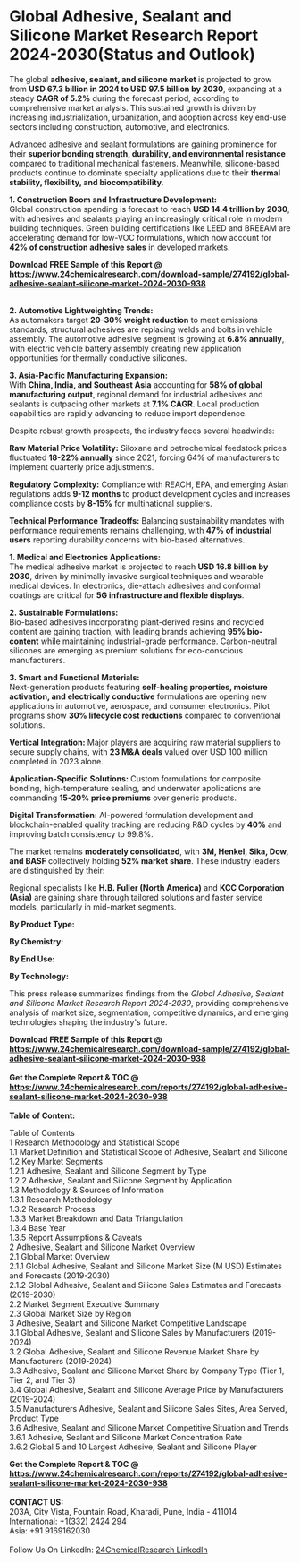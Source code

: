 <h1>Global Adhesive, Sealant and Silicone Market Research Report 2024-2030(Status and Outlook)</h1><p>The global <strong>adhesive, sealant, and silicone market</strong> is projected to grow from <strong>USD 67.3 billion in 2024 to USD 97.5 billion by 2030</strong>, expanding at a steady <strong>CAGR of 5.2%</strong> during the forecast period, according to comprehensive market analysis. This sustained growth is driven by increasing industrialization, urbanization, and adoption across key end-use sectors including construction, automotive, and electronics.</p><p>Advanced adhesive and sealant formulations are gaining prominence for their <strong>superior bonding strength, durability, and environmental resistance</strong> compared to traditional mechanical fasteners. Meanwhile, silicone-based products continue to dominate specialty applications due to their <strong>thermal stability, flexibility, and biocompatibility</strong>.</p><p><strong>1. Construction Boom and Infrastructure Development:</strong><br>
Global construction spending is forecast to reach <strong>USD 14.4 trillion by 2030</strong>, with adhesives and sealants playing an increasingly critical role in modern building techniques. Green building certifications like LEED and BREEAM are accelerating demand for low-VOC formulations, which now account for <strong>42% of construction adhesive sales</strong> in developed markets.</p><div><b>Download FREE Sample of this Report @ 
            <a href="https://www.24chemicalresearch.com/download-sample/274192/global-adhesive-sealant-silicone-market-2024-2030-938">
            https://www.24chemicalresearch.com/download-sample/274192/global-adhesive-sealant-silicone-market-2024-2030-938</a></b></div><br><p><strong>2. Automotive Lightweighting Trends:</strong><br>
As automakers target <strong>20-30% weight reduction</strong> to meet emissions standards, structural adhesives are replacing welds and bolts in vehicle assembly. The automotive adhesive segment is growing at <strong>6.8% annually</strong>, with electric vehicle battery assembly creating new application opportunities for thermally conductive silicones.</p><p><strong>3. Asia-Pacific Manufacturing Expansion:</strong><br>
With <strong>China, India, and Southeast Asia</strong> accounting for <strong>58% of global manufacturing output</strong>, regional demand for industrial adhesives and sealants is outpacing other markets at <strong>7.1% CAGR</strong>. Local production capabilities are rapidly advancing to reduce import dependence.</p><p>Despite robust growth prospects, the industry faces several headwinds:</p><p><strong>Raw Material Price Volatility:</strong> Siloxane and petrochemical feedstock prices fluctuated <strong>18-22% annually</strong> since 2021, forcing 64% of manufacturers to implement quarterly price adjustments.</p><p><strong>Regulatory Complexity:</strong> Compliance with REACH, EPA, and emerging Asian regulations adds <strong>9-12 months</strong> to product development cycles and increases compliance costs by <strong>8-15%</strong> for multinational suppliers.</p><p><strong>Technical Performance Tradeoffs:</strong> Balancing sustainability mandates with performance requirements remains challenging, with <strong>47% of industrial users</strong> reporting durability concerns with bio-based alternatives.</p><p><strong>1. Medical and Electronics Applications:</strong><br>
The medical adhesive market is projected to reach <strong>USD 16.8 billion by 2030</strong>, driven by minimally invasive surgical techniques and wearable medical devices. In electronics, die-attach adhesives and conformal coatings are critical for <strong>5G infrastructure and flexible displays</strong>.</p><p><strong>2. Sustainable Formulations:</strong><br>
Bio-based adhesives incorporating plant-derived resins and recycled content are gaining traction, with leading brands achieving <strong>95% bio-content</strong> while maintaining industrial-grade performance. Carbon-neutral silicones are emerging as premium solutions for eco-conscious manufacturers.</p><p><strong>3. Smart and Functional Materials:</strong><br>
Next-generation products featuring <strong>self-healing properties, moisture activation, and electrically conductive</strong> formulations are opening new applications in automotive, aerospace, and consumer electronics. Pilot programs show <strong>30% lifecycle cost reductions</strong> compared to conventional solutions.</p><p><strong>Vertical Integration:</strong> Major players are acquiring raw material suppliers to secure supply chains, with <strong>23 M&amp;A deals</strong> valued over USD 100 million completed in 2023 alone.</p><p><strong>Application-Specific Solutions:</strong> Custom formulations for composite bonding, high-temperature sealing, and underwater applications are commanding <strong>15-20% price premiums</strong> over generic products.</p><p><strong>Digital Transformation:</strong> AI-powered formulation development and blockchain-enabled quality tracking are reducing R&amp;D cycles by <strong>40%</strong> and improving batch consistency to 99.8%.</p><p>The market remains <strong>moderately consolidated</strong>, with <strong>3M, Henkel, Sika, Dow, and BASF</strong> collectively holding <strong>52% market share</strong>. These industry leaders are distinguished by their:</p><p>Regional specialists like <strong>H.B. Fuller (North America)</strong> and <strong>KCC Corporation (Asia)</strong> are gaining share through tailored solutions and faster service models, particularly in mid-market segments.</p><p><strong>By Product Type:</strong></p><p><strong>By Chemistry:</strong></p><p><strong>By End Use:</strong></p><p><strong>By Technology:</strong></p><p>This press release summarizes findings from the <em>Global Adhesive, Sealant and Silicone Market Research Report 2024-2030</em>, providing comprehensive analysis of market size, segmentation, competitive dynamics, and emerging technologies shaping the industry's future.</p><div><b>Download FREE Sample of this Report @ 
            <a href="https://www.24chemicalresearch.com/download-sample/274192/global-adhesive-sealant-silicone-market-2024-2030-938">
            https://www.24chemicalresearch.com/download-sample/274192/global-adhesive-sealant-silicone-market-2024-2030-938</a></b></div><br><div><b>Get the Complete Report & TOC @ 
            <a href="https://www.24chemicalresearch.com/reports/274192/global-adhesive-sealant-silicone-market-2024-2030-938">
            https://www.24chemicalresearch.com/reports/274192/global-adhesive-sealant-silicone-market-2024-2030-938</a></b></div><br>
            <b>Table of Content:</b><p>Table of Contents<br />
1 Research Methodology and Statistical Scope<br />
1.1 Market Definition and Statistical Scope of Adhesive, Sealant and Silicone<br />
1.2 Key Market Segments<br />
1.2.1 Adhesive, Sealant and Silicone Segment by Type<br />
1.2.2 Adhesive, Sealant and Silicone Segment by Application<br />
1.3 Methodology & Sources of Information<br />
1.3.1 Research Methodology<br />
1.3.2 Research Process<br />
1.3.3 Market Breakdown and Data Triangulation<br />
1.3.4 Base Year<br />
1.3.5 Report Assumptions & Caveats<br />
2 Adhesive, Sealant and Silicone Market Overview<br />
2.1 Global Market Overview<br />
2.1.1 Global Adhesive, Sealant and Silicone Market Size (M USD) Estimates and Forecasts (2019-2030)<br />
2.1.2 Global Adhesive, Sealant and Silicone Sales Estimates and Forecasts (2019-2030)<br />
2.2 Market Segment Executive Summary<br />
2.3 Global Market Size by Region<br />
3 Adhesive, Sealant and Silicone Market Competitive Landscape<br />
3.1 Global Adhesive, Sealant and Silicone Sales by Manufacturers (2019-2024)<br />
3.2 Global Adhesive, Sealant and Silicone Revenue Market Share by Manufacturers (2019-2024)<br />
3.3 Adhesive, Sealant and Silicone Market Share by Company Type (Tier 1, Tier 2, and Tier 3)<br />
3.4 Global Adhesive, Sealant and Silicone Average Price by Manufacturers (2019-2024)<br />
3.5 Manufacturers Adhesive, Sealant and Silicone Sales Sites, Area Served, Product Type<br />
3.6 Adhesive, Sealant and Silicone Market Competitive Situation and Trends<br />
3.6.1 Adhesive, Sealant and Silicone Market Concentration Rate<br />
3.6.2 Global 5 and 10 Largest Adhesive, Sealant and Silicone Player</p><div><b>Get the Complete Report & TOC @ 
            <a href="https://www.24chemicalresearch.com/reports/274192/global-adhesive-sealant-silicone-market-2024-2030-938">
            https://www.24chemicalresearch.com/reports/274192/global-adhesive-sealant-silicone-market-2024-2030-938</a></b></div><br><b>CONTACT US:</b><br>
            203A, City Vista, Fountain Road, Kharadi, Pune, India - 411014<br>
            International: +1(332) 2424 294<br>
            Asia: +91 9169162030 <br><br>
            Follow Us On LinkedIn: <a href="https://www.linkedin.com/company/24chemicalresearch/">24ChemicalResearch LinkedIn</a>